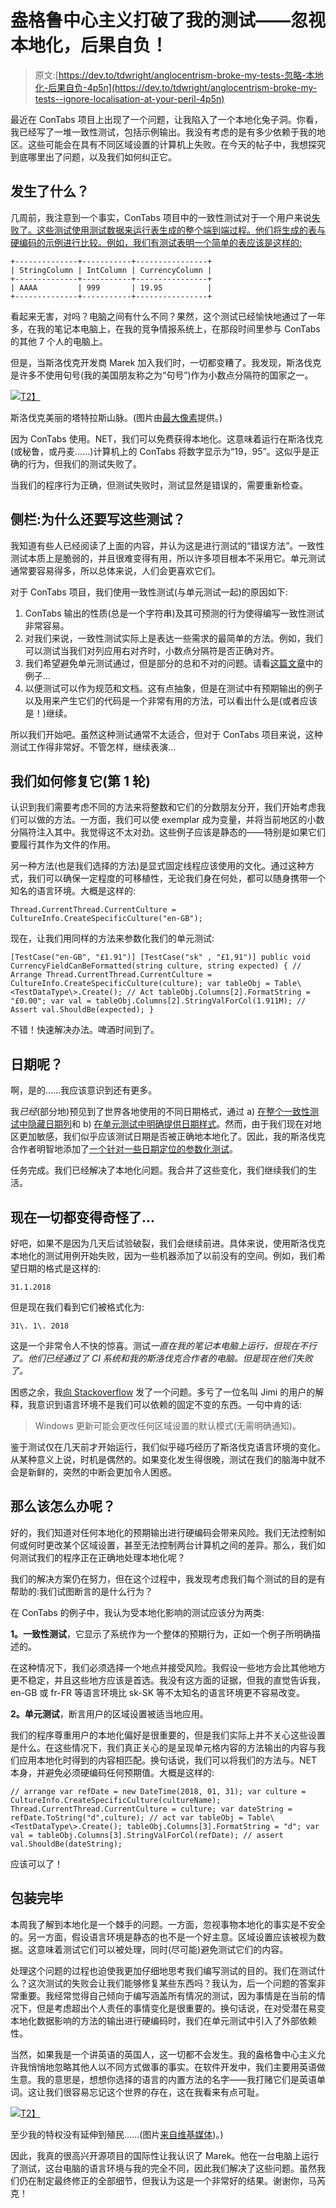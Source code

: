 # 盎格鲁中心主义打破了我的测试——忽视本地化，后果自负！

> 原文:[https://dev.to/tdwright/anglocentrism-broke-my-tests-忽略-本地化-后果自负-4p5n](https://dev.to/tdwright/anglocentrism-broke-my-tests--ignore-localisation-at-your-peril-4p5n)

最近在 ConTabs 项目上出现了一个问题，让我陷入了一个本地化兔子洞。你看，我已经写了一堆一致性测试，包括示例输出。我没有考虑的是有多少依赖于我的地区。这些可能会在具有不同区域设置的计算机上失败。在今天的帖子中，我想探究到底哪里出了问题，以及我们如何纠正它。

## 发生了什么？

几周前，我注意到一个事实，ConTabs 项目中的一致性测试对于一个用户来说[失败了。这些测试使用测试数据来运行表生成的整个端到端过程。他们将生成的表与硬编码的示例进行比较。例如，我们有测试表明一个简单的表应该是这样的:](https://github.com/tdwright/contabs/issues/55)

```
+--------------+-----------+----------------+
| StringColumn | IntColumn | CurrencyColumn |
+--------------+-----------+----------------+
| AAAA         | 999       | 19.95          |
+--------------+-----------+----------------+ 
```

看起来无害，对吗？电脑之间有什么不同？果然，这个测试已经愉快地通过了一年多，在我的笔记本电脑上，在我的竞争情报系统上，在那段时间里参与 ConTabs 的其他 7 个人的电脑上。

但是，当斯洛伐克开发商 Marek 加入我们时，一切都变糟了。我发现，斯洛伐克是许多不使用句号(我的美国朋友称之为“句号”)作为小数点分隔符的国家之一。

[![](../Images/6b82465471dbf341981a526015031048.png)T2】](https://i2.wp.com/blog.tdwright.co.uk/wp-content/uploads/2018/11/High-Tatras-Mountains-Pleso-Slovakia-3223538.jpg)

斯洛伐克美丽的塔特拉斯山脉。(图片由[最大像素](https://www.maxpixel.net/High-Tatras-Mountains-Pleso-Slovakia-3223538)提供。)

因为 ConTabs 使用。NET，我们可以免费获得本地化。这意味着运行在斯洛伐克(或秘鲁，或丹麦……)计算机上的 ConTabs 将数字显示为“19，95”。这似乎是正确的行为，但我们的测试失败了。

当我们的程序行为正确，但测试失败时，测试显然是错误的，需要重新检查。

## 侧栏:为什么还要写这些测试？

我知道有些人已经阅读了上面的内容，并认为这是进行测试的“错误方法”。一致性测试本质上是脆弱的，并且很难变得有用，所以许多项目根本不采用它。单元测试通常要容易得多，所以总体来说，人们会更喜欢它们。

对于 ConTabs 项目，我们使用一致性测试(与单元测试一起)的原因如下:

1.  ConTabs 输出的性质(总是一个字符串)及其可预测的行为使得编写一致性测试非常容易。
2.  对我们来说，一致性测试实际上是表达一些需求的最简单的方法。例如，我们可以测试当我们对列应用右对齐时，小数点分隔符是否正确对齐。
3.  我们希望避免单元测试通过，但是部分的总和不对的问题。请看[这篇文章](http://blog.tdwright.co.uk/2018/01/02/when-testing-misses-the-mark/)中的例子…
4.  以便测试可以作为规范和文档。这有点抽象，但是在测试中有预期输出的例子以及用来产生它们的代码是一个非常有用的方法，可以看出什么是(或者应该是！)继续。

所以我们开始吧。虽然这种测试通常不太适合，但对于 ConTabs 项目来说，这种测试工作得非常好。不管怎样，继续表演…

## 我们如何修复它(第 1 轮)

认识到我们需要考虑不同的方法来将整数和它们的分数朋友分开，我们开始考虑我们可以做的方法。一方面，我们可以使 exemplar 成为变量，并将当前地区的小数分隔符注入其中。我觉得这不太对劲。这些例子应该是静态的——特别是如果它们要履行其作为文件的作用。

另一种方法(也是我们选择的方法)是显式固定线程应该使用的文化。通过这种方式，我们可以确保一定程度的可移植性，无论我们身在何处，都可以随身携带一个知名的语言环境。大概是这样的:

```
Thread.CurrentThread.CurrentCulture = CultureInfo.CreateSpecificCulture("en-GB"); 
```

现在，让我们用同样的方法来参数化我们的单元测试:

```
[TestCase("en-GB", "£1.91")] [TestCase("sk" , "£1,91")] public void CurrencyFieldCanBeFormatted(string culture, string expected) { // Arrange Thread.CurrentThread.CurrentCulture = CultureInfo.CreateSpecificCulture(culture); var tableObj = Table\<TestDataType\>.Create(); // Act tableObj.Columns[2].FormatString = "£0.00"; var val = tableObj.Columns[2].StringValForCol(1.911M); // Assert val.ShouldBe(expected); } 
```

不错！快速解决办法。啤酒时间到了。

## 日期呢？

啊，是的……我应该意识到还有更多。

我*已经*(部分地)预见到了世界各地使用的不同日期格式，通过 a) [在整个一致性测试中隐藏日期列](https://github.com/tdwright/contabs/blob/4beef82c05f52f5fc558432b5c2b833ec3a10d22/ConTabs.Tests/ConformanceTests.cs#L58)和 b) [在单元测试中明确提供日期样式](https://github.com/tdwright/contabs/blob/4beef82c05f52f5fc558432b5c2b833ec3a10d22/ConTabs.Tests/FormatTests.cs#L17-L21)。然而，由于我们现在对地区更加敏感，我们似乎应该测试日期是否被正确地本地化了。因此，我的斯洛伐克合作者明智地添加了[一个针对一些日期定位的参数化测试](https://github.com/tdwright/contabs/blob/21752db74c1839a8b77d93c20d9bcb80d2a3cc1c/ConTabs.Tests/FormatTests.cs#L12-L28)。

任务完成。我们已经解决了本地化问题。我合并了这些变化，我们继续我们的生活。

## 现在一切都变得奇怪了…

好吧，如果不是因为几天后试验破裂，我们会继续前进。具体来说，使用斯洛伐克本地化的测试用例开始失败，因为一些机器添加了以前没有的空间。例如，我们希望日期的格式是这样的:

```
31.1.2018 
```

但是现在我们看到它们被格式化为:

```
31\. 1\. 2018 
```

这是一个非常令人不快的惊喜。测试*一直在我的笔记本电脑上运行，但现在不行了。他们已经通过了 CI 系统和我的斯洛伐克合作者的电脑。但是现在他们失败了。*

困惑之余，我[向 Stackoverflow](https://stackoverflow.com/q/53127994/50151) 发了一个问题。多亏了一位名叫 Jimi 的用户的解释，我意识到语言环境不是我们可以依赖的固定不变的东西。一句中肯的话:

> Windows 更新可能会更改任何区域设置的默认模式(无需明确通知)。

鉴于测试仅在几天前才开始运行，我们似乎碰巧经历了斯洛伐克语言环境的变化。从某种意义上说，时机是偶然的。如果变化发生得很晚，测试在我们的脑海中就不会是新鲜的，突然的中断会更加令人困惑。

## 那么该怎么办呢？

好的，我们知道对任何本地化的预期输出进行硬编码会带来风险。我们无法控制如何或何时更改某个区域设置，甚至无法控制两台计算机之间的差异。那么，我们如何测试我们的程序正在正确地处理本地化呢？

我们的解决方案仍在努力，但在这个过程中，我发现考虑我们每个测试的目的是有帮助的:我们试图断言的是什么行为？

在 ConTabs 的例子中，我认为受本地化影响的测试应该分为两类:

**1。一致性测试**，它显示了系统作为一个整体的预期行为，正如一个例子所明确描述的。

在这种情况下，我们必须选择一个地点并接受风险。我假设一些地方会比其他地方更不稳定，并且这些地方应该是首选。我没有这方面的证据，但我的直觉告诉我，en-GB 或 fr-FR 等语言环境比 sk-SK 等不太知名的语言环境更不容易改变。

**2。单元测试**，断言用户的区域设置被适当地应用。

我们的程序尊重用户的本地化偏好是很重要的，但是我们实际上并不关心这些设置是什么。在这些情况下，我们真正关心的是呈现单元格内容的方法输出的内容与我们应用本地化时得到的内容相匹配。换句话说，我们可以将我们的方法与。NET 本身，并避免必须硬编码任何预期值。大概是这样的:

```
// arrange var refDate = new DateTime(2018, 01, 31); var culture = CultureInfo.CreateSpecificCulture(cultureName); Thread.CurrentThread.CurrentCulture = culture; var dateString = refDate.ToString("d",culture); // act var tableObj = Table\<TestDataType\>.Create(); tableObj.Columns[3].FormatString = "d"; var val = tableObj.Columns[3].StringValForCol(refDate); // assert val.ShouldBe(dateString); 
```

应该可以了！

## 包装完毕

本周我了解到本地化是一个棘手的问题。一方面，忽视事物本地化的事实是不安全的。另一方面，假设语言环境是静态的也不是一个好主意。区域设置应该被视为数据。这意味着测试它们可以被处理，同时(尽可能)避免测试它们的内容。

处理这个问题的过程也迫使我更加仔细地思考我们编写测试的目的。我们在测试什么？这次测试的失败会让我们能够修复某些东西吗？我认为，后一个问题的答案非常重要。我经常觉得自己倾向于编写涵盖所有情况的测试，因为事情是在当前的情况下，但是考虑超出个人责任的事情变化是很重要的。换句话说，在对受潜在易变本地化数据影响的方法的输出进行硬编码时，我们在单元测试中引入了外部依赖性。

当然，如果我是一个讲英语的英国人，这一切都不会发生。我的盎格鲁中心主义允许我悄悄地忽略其他人以不同方式做事的事实。在软件开发中，我们主要用英语做生意。我的意思是，想想你选择的语言的内置方法的名字——我打赌它们是英语单词。这让我们很容易忘记这个世界的存在，这在我看来有点可耻。

[![](../Images/339ef53fd951e4be797f5f87add8ab8a.png)T2】](https://i2.wp.com/blog.tdwright.co.uk/wp-content/uploads/2018/11/798px-Imperial_Federation_map_of_the_world_showing_the_extent_of_the_British_Empire_in_1886.jpg)

至少我的特权没有延伸到殖民……(图片[来自维基媒体](https://commons.wikimedia.org/wiki/File:Imperial_Federation,_map_of_the_world_showing_the_extent_of_the_British_Empire_in_1886.jpg))。)

因此，我真的很高兴开源项目的国际性让我认识了 Marek。他在一台电脑上运行了测试，这台电脑的语言环境与我的完全不同，因此我们解决了这些问题。虽然我们仍在制定最终修正的全部细节，但我认为这是一个非常好的结果。谢谢你，马芮克！